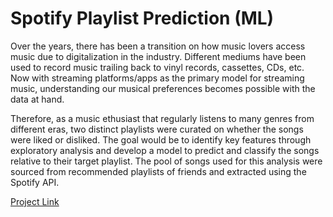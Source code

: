 # Spotify Playlist Prediction (ML)

Over the years, there has been a transition on how music lovers access music due to digitalization in the industry. Different mediums have been used to record music trailing back to vinyl records, cassettes, CDs, etc. Now with streaming platforms/apps as the primary model for streaming music, understanding our musical preferences becomes possible with the data at hand.

Therefore, as a music ethusiast that regularly listens to many genres from different eras, two distinct playlists were curated on whether the songs were liked or disliked. The goal would be to identify key features through exploratory analysis and develop a model to predict and classify the songs relative to their target playlist. The pool of songs used for this analysis were sourced from recommended playlists of friends and extracted using the Spotify API.

[Project Link](https://github.com/jokonkwo/Spotify_ML_Playlist_Prediction/blob/main/Spotify%20ML%20Playlist%20Prediction.ipynb)
